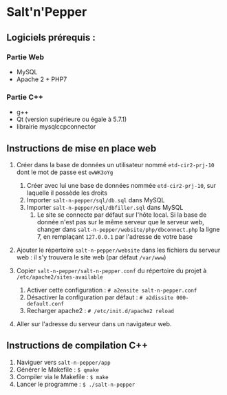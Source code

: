 
# Salt'n'Pepper
## Logiciels prérequis :
### Partie Web
 - MySQL
 - Apache 2 + PHP7
### Partie C++
 - g++
 - Qt (version supérieure ou égale à 5.7.1)
 - librairie mysqlccpconnector
## Instructions de mise en place web
1. Créer dans la base de données un utilisateur nommé `etd-cir2-prj-10` dont le mot de passe est `ewWK3oYg`
   1. Créer avec lui une base de données nommée `etd-cir2-prj-10`, sur laquelle il possède les droits
   2. Importer `salt-n-pepper/sql/db.sql` dans MySQL
   3. Importer `salt-n-pepper/sql/dbfiller.sql` dans MySQL
       1. Le site se connecte par défaut sur l'hôte local. Si la base de donnée n'est pas sur le même serveur que le serveur web,   changer dans `salt-n-pepper/website/php/dbconnect.php` la ligne 7, en remplaçant `127.0.0.1` par l'adresse de votre base

 2. Ajouter le répertoire `salt-n-pepper/website` dans les fichiers du serveur web : il s'y trouvera le site web (par défaut `/var/www`)
 3. Copier `salt-n-pepper/salt-n-pepper.conf` du répertoire du projet à `/etc/apache2/sites-available`
    1. Activer cette configuration : `# a2ensite salt-n-pepper.conf`
    2. Désactiver la configuration par défaut : `# a2dissite 000-default.conf`
    3. Recharger apache2 : `# /etc/init.d/apache2 reload`
 5. Aller sur l'adresse du serveur dans un navigateur web.

## Instructions de compilation C++
 1. Naviguer vers `salt-n-pepper/app`
 2. Générer le Makefile : `$ qmake`
 3. Compiler via le Makefile : `$ make`
 4. Lancer le programme : `$ ./salt-n-pepper`
